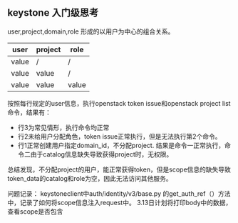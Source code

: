 ## keystone 入门级思考

user,project,domain,role 形成的以用户为中心的组合关系。

| user | project | role |
|--------|--------| -------- |
|    value    |   /     |    /    |
|    value    |   value     |    /    |
|    value    |   value     |    value    |


按照每行规定的user信息，执行openstack token issue和openstack project list命令，结果有：

+ 行3为常见情形，执行命令均正常
+ 行2未给用户分配角色，token issue正常执行，但是无法执行第2个命令。
+ 行1正常创建用户指定domain_id，不分配project. 结果是命令一正常执行，命令二由于catalog信息缺失导致获得project时，无权限。

总结发现，不分配project的用户，能正常获得token，但是scope信息的缺失导致token_data的catalog和role为空，因此无法访问其他服务。

问题记录：
keystoneclient中auth/identity/v3/base.py 的get_auth_ref（）方法中，记录了如何将scope信息注入request中。
3.13日计划将打印body中的数据，查看scope是否包含

